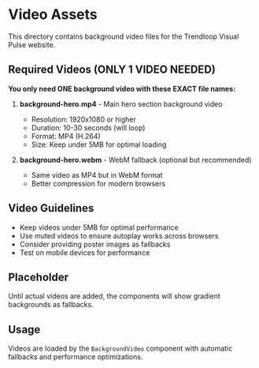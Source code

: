 # Video Assets

This directory contains background video files for the Trendloop Visual Pulse website.

## Required Videos (ONLY 1 VIDEO NEEDED)

**You only need ONE background video with these EXACT file names:**

1. **background-hero.mp4** - Main hero section background video
   - Resolution: 1920x1080 or higher
   - Duration: 10-30 seconds (will loop)
   - Format: MP4 (H.264)
   - Size: Keep under 5MB for optimal loading

2. **background-hero.webm** - WebM fallback (optional but recommended)
   - Same video as MP4 but in WebM format
   - Better compression for modern browsers

## Video Guidelines

- Keep videos under 5MB for optimal performance
- Use muted videos to ensure autoplay works across browsers
- Consider providing poster images as fallbacks
- Test on mobile devices for performance

## Placeholder

Until actual videos are added, the components will show gradient backgrounds as fallbacks.

## Usage

Videos are loaded by the `BackgroundVideo` component with automatic fallbacks and performance optimizations.
